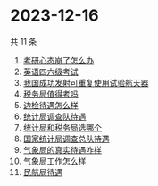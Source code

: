 # 2023-12-16

共 11 条

<!-- BEGIN ZHIHUSEARCH -->
<!-- 最后更新时间 Sat Dec 16 2023 15:10:32 GMT+0800 (China Standard Time) -->
1. [考研心态崩了怎么办](https://www.zhihu.com/search?q=考研心态崩了怎么办)
1. [英语四六级考试](https://www.zhihu.com/search?q=英语四六级考试)
1. [我国成功发射可重复使用试验航天器](https://www.zhihu.com/search?q=我国成功发射可重复使用试验航天器)
1. [税务局值得考吗](https://www.zhihu.com/search?q=税务局值得考吗)
1. [边检待遇怎么样](https://www.zhihu.com/search?q=边检待遇怎么样)
1. [统计局调查队待遇](https://www.zhihu.com/search?q=统计局调查队待遇)
1. [统计局和税务局选哪个](https://www.zhihu.com/search?q=统计局和税务局选哪个)
1. [国家统计局调查总队待遇](https://www.zhihu.com/search?q=国家统计局调查总队待遇)
1. [气象局的真实待遇咋样](https://www.zhihu.com/search?q=气象局的真实待遇咋样)
1. [气象局工作怎么样](https://www.zhihu.com/search?q=气象局工作怎么样)
1. [民航局待遇](https://www.zhihu.com/search?q=民航局待遇)
<!-- END ZHIHUSEARCH -->
